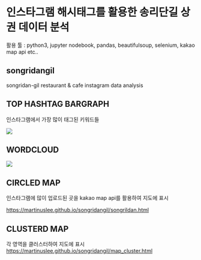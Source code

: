# 인스타그램 해시태그를 활용한 송리단길 상권 데이터 분석

활용 툴 : python3, jupyter nodebook, pandas, beautifulsoup, selenium, kakao map api etc..


## songridangil 
songridan-gil restaurant &amp; cafe instagram data analysis

## TOP HASHTAG BARGRAPH

인스타그램에서 가장 많이 태그된 키워드들

<img src="https://user-images.githubusercontent.com/70839563/104911146-bd0f5b00-59cd-11eb-8be0-8d2eb3dfe3ad.png">

## WORDCLOUD
<img src="https://user-images.githubusercontent.com/70839563/104911096-ab2db800-59cd-11eb-9baf-a698caa5a7fe.png">

## CIRCLED MAP

인스타그램에 많이 업로드된 곳을 kakao map api를 활용하여 지도에 표시

https://martinuslee.github.io/songridangil/songrildan.html

## CLUSTERD MAP

각 영역을 클러스터하여 지도에 표시
https://martinuslee.github.io/songridangil/map_cluster.html

